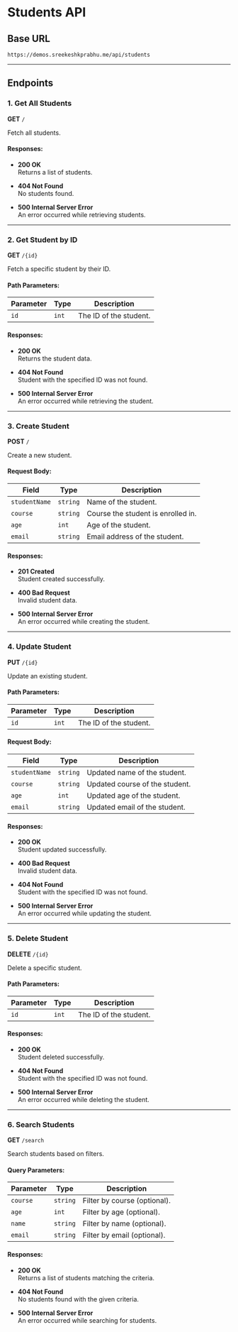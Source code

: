 # Students API

## Base URL

`https://demos.sreekeshkprabhu.me/api/students`

---

## Endpoints

### 1. Get All Students

**GET** `/`

Fetch all students.

#### Responses:

- **200 OK**  
  Returns a list of students.

- **404 Not Found**  
  No students found.

- **500 Internal Server Error**  
  An error occurred while retrieving students.

---

### 2. Get Student by ID

**GET** `/{id}`

Fetch a specific student by their ID.

#### Path Parameters:

| Parameter | Type  | Description           |
|-----------|-------|-----------------------|
| `id`      | `int` | The ID of the student. |

#### Responses:

- **200 OK**  
  Returns the student data.

- **404 Not Found**  
  Student with the specified ID was not found.

- **500 Internal Server Error**  
  An error occurred while retrieving the student.

---

### 3. Create Student

**POST** `/`

Create a new student.

#### Request Body:

| Field        | Type     | Description              |
|--------------|----------|--------------------------|
| `studentName`| `string` | Name of the student.      |
| `course`     | `string` | Course the student is enrolled in. |
| `age`        | `int`    | Age of the student.       |
| `email`      | `string` | Email address of the student. |

#### Responses:

- **201 Created**  
  Student created successfully.

- **400 Bad Request**  
  Invalid student data.

- **500 Internal Server Error**  
  An error occurred while creating the student.

---

### 4. Update Student

**PUT** `/{id}`

Update an existing student.

#### Path Parameters:

| Parameter | Type  | Description           |
|-----------|-------|-----------------------|
| `id`      | `int` | The ID of the student. |

#### Request Body:

| Field        | Type     | Description              |
|--------------|----------|--------------------------|
| `studentName`| `string` | Updated name of the student. |
| `course`     | `string` | Updated course of the student. |
| `age`        | `int`    | Updated age of the student. |
| `email`      | `string` | Updated email of the student. |

#### Responses:

- **200 OK**  
  Student updated successfully.

- **400 Bad Request**  
  Invalid student data.

- **404 Not Found**  
  Student with the specified ID was not found.

- **500 Internal Server Error**  
  An error occurred while updating the student.

---

### 5. Delete Student

**DELETE** `/{id}`

Delete a specific student.

#### Path Parameters:

| Parameter | Type  | Description           |
|-----------|-------|-----------------------|
| `id`      | `int` | The ID of the student. |

#### Responses:

- **200 OK**  
  Student deleted successfully.

- **404 Not Found**  
  Student with the specified ID was not found.

- **500 Internal Server Error**  
  An error occurred while deleting the student.

---

### 6. Search Students

**GET** `/search`

Search students based on filters.

#### Query Parameters:

| Parameter | Type     | Description                    |
|-----------|----------|--------------------------------|
| `course`  | `string` | Filter by course (optional).    |
| `age`     | `int`    | Filter by age (optional).       |
| `name`    | `string` | Filter by name (optional).      |
| `email`   | `string` | Filter by email (optional).     |

#### Responses:

- **200 OK**  
  Returns a list of students matching the criteria.

- **404 Not Found**  
  No students found with the given criteria.

- **500 Internal Server Error**  
  An error occurred while searching for students.
